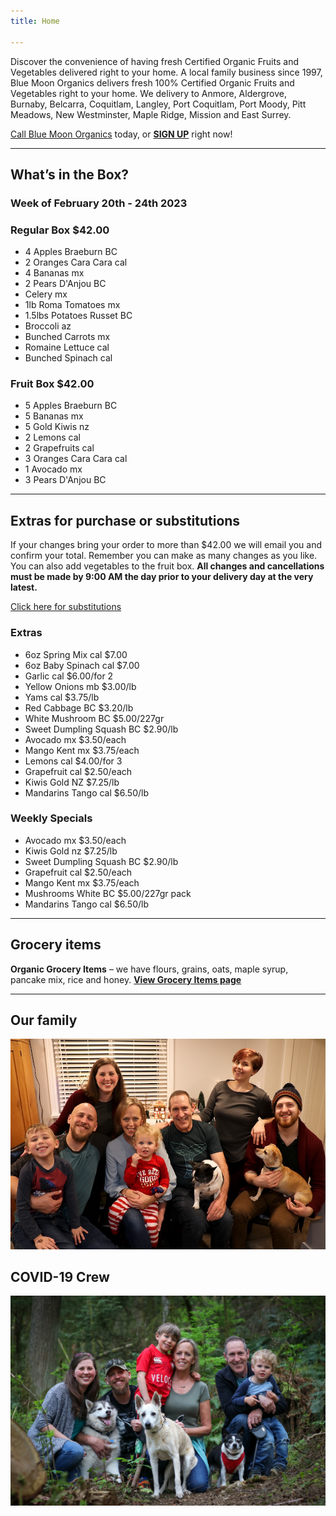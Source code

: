 ```yaml
---
title: Home

---
```

Discover the convenience of having fresh Certified Organic Fruits and Vegetables delivered right to your home. A local family business since 1997, Blue Moon Organics delivers fresh 100% Certified Organic Fruits and Vegetables right to your home. We delivery to Anmore, Aldergrove, Burnaby, Belcarra, Coquitlam, Langley, Port Coquitlam, Port Moody, Pitt Meadows, New Westminster, Maple Ridge, Mission and East Surrey.

[Call Blue Moon Organics](/contact) today, or [**SIGN UP**](/sign-up) right now!

***

## What’s in the Box?

### **Week of February 20th - 24th 2023**

### Regular Box $42.00

* 4 Apples Braeburn  BC
* 2 Oranges Cara Cara  cal
* 4 Bananas  mx
* 2 Pears D'Anjou  BC
* Celery  mx
* 1lb Roma Tomatoes  mx
* 1.5lbs Potatoes Russet  BC
* Broccoli  az
* Bunched Carrots  mx
* Romaine Lettuce  cal
* Bunched Spinach  cal

### Fruit Box $42.00

* 5 Apples Braeburn  BC
* 5 Bananas  mx
* 5 Gold Kiwis  nz
* 2 Lemons  cal
* 2 Grapefruits  cal
* 3 Oranges Cara Cara  cal
* 1 Avocado  mx
* 3 Pears D'Anjou  BC

***

## Extras for purchase or substitutions

If your changes bring your order to more than $42.00 we will email you and confirm your total. Remember you can make as many changes as you like. You can also add vegetables to the fruit box. **All changes and cancellations must be made by 9:00 AM the day prior to your delivery day at the very latest.**

[Click here for substitutions](/substitutions "Click here for substitutions")

### Extras

* 6oz Spring Mix  cal   $7.00
* 6oz Baby Spinach  cal   $7.00
* Garlic  cal   $6.00/for 2
* Yellow Onions  mb   $3.00/lb
* Yams  cal   $3.75/lb
* Red Cabbage  BC   $3.20/lb
* White Mushroom  BC  $5.00/227gr
* Sweet Dumpling Squash  BC  $2.90/lb
* Avocado  mx   $3.50/each
* Mango Kent  mx   $3.75/each
* Lemons  cal   $4.00/for 3
* Grapefruit  cal    $2.50/each
* Kiwis Gold  NZ   $7.25/lb
* Mandarins Tango  cal   $6.50/lb

### Weekly Specials

* Avocado  mx  $3.50/each
* Kiwis Gold  nz    $7.25/lb
* Sweet Dumpling Squash BC   $2.90/lb
* Grapefruit  cal    $2.50/each
* Mango Kent  mx   $3.75/each
* Mushrooms White  BC    $5.00/227gr pack
* Mandarins Tango  cal   $6.50/lb

***

## Grocery items

**Organic Grocery Items** – we have flours, grains, oats, maple syrup, pancake mix, rice and honey. [**View Grocery Items page**](/groceries)

***

## Our family

![Our family.](./uploads/IMG_1376-copy.jpg "Our family")

## COVID-19 Crew

![COVID-19 crew.](./uploads/covid.jpg "COVID-19 crew")